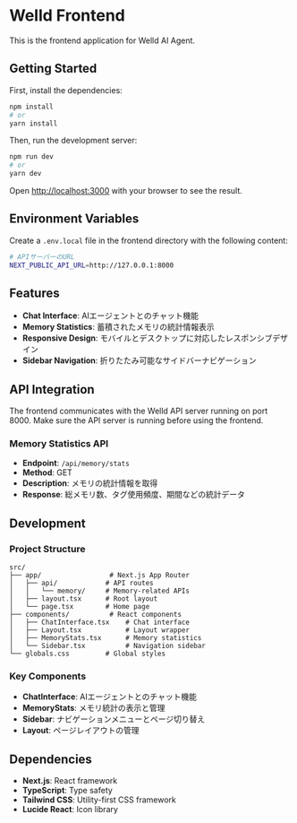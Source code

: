 # Welld Frontend

This is the frontend application for Welld AI Agent.

## Getting Started

First, install the dependencies:

```bash
npm install
# or
yarn install
```

Then, run the development server:

```bash
npm run dev
# or
yarn dev
```

Open [http://localhost:3000](http://localhost:3000) with your browser to see the result.

## Environment Variables

Create a `.env.local` file in the frontend directory with the following content:

```bash
# APIサーバーのURL
NEXT_PUBLIC_API_URL=http://127.0.0.1:8000
```

## Features

- **Chat Interface**: AIエージェントとのチャット機能
- **Memory Statistics**: 蓄積されたメモリの統計情報表示
- **Responsive Design**: モバイルとデスクトップに対応したレスポンシブデザイン
- **Sidebar Navigation**: 折りたたみ可能なサイドバーナビゲーション

## API Integration

The frontend communicates with the Welld API server running on port 8000. Make sure the API server is running before using the frontend.

### Memory Statistics API

- **Endpoint**: `/api/memory/stats`
- **Method**: GET
- **Description**: メモリの統計情報を取得
- **Response**: 総メモリ数、タグ使用頻度、期間などの統計データ

## Development

### Project Structure

```
src/
├── app/                 # Next.js App Router
│   ├── api/            # API routes
│   │   └── memory/     # Memory-related APIs
│   ├── layout.tsx      # Root layout
│   └── page.tsx        # Home page
├── components/          # React components
│   ├── ChatInterface.tsx    # Chat interface
│   ├── Layout.tsx           # Layout wrapper
│   ├── MemoryStats.tsx      # Memory statistics
│   └── Sidebar.tsx          # Navigation sidebar
└── globals.css         # Global styles
```

### Key Components

- **ChatInterface**: AIエージェントとのチャット機能
- **MemoryStats**: メモリ統計の表示と管理
- **Sidebar**: ナビゲーションメニューとページ切り替え
- **Layout**: ページレイアウトの管理

## Dependencies

- **Next.js**: React framework
- **TypeScript**: Type safety
- **Tailwind CSS**: Utility-first CSS framework
- **Lucide React**: Icon library
